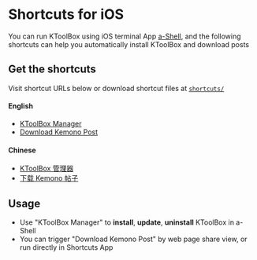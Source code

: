 # Shortcuts for iOS

You can run KToolBox using iOS terminal App [a-Shell](https://github.com/holzschu/a-shell), and the following shortcuts 
can help you automatically install KToolBox and download posts

## Get the shortcuts

Visit shortcut URLs below or download shortcut files at [`shortcuts/`](https://github.com/Ljzd-PRO/KToolBox/tree/master/shortcuts)

#### English

- [KToolBox Manager](https://www.icloud.com/shortcuts/0bf54a3131e14259982870c640c7efb8)
- [Download Kemono Post](https://www.icloud.com/shortcuts/b5633b6a80354a9890d53bab9f756234)

#### Chinese

- [KToolBox 管理器](https://www.icloud.com/shortcuts/2f9c2a6b74f140758fb0f5620d032f31)
- [下载 Kemono 帖子](https://www.icloud.com/shortcuts/b12036bb0c6148bea761de06e3b65667)

## Usage

- Use "KToolBox Manager" to **install**, **update**, **uninstall** KToolBox in a-Shell
- You can trigger "Download Kemono Post" by web page share view, or run directly in Shortcuts App
